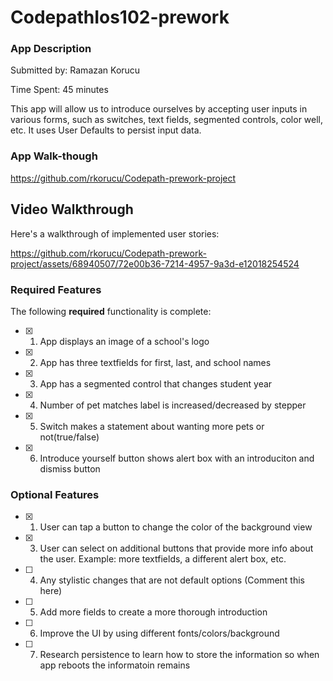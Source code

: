
# CodepathIos102-prework

### App Description
Submitted by: Ramazan Korucu

Time Spent: 45 minutes 
 
 This app will allow us to introduce ourselves by accepting user inputs in various forms, such as switches, text fields, segmented controls, color well, etc. It uses User Defaults to persist input data.

### App Walk-though
https://github.com/rkorucu/Codepath-prework-project

## Video Walkthrough 

Here's a walkthrough of implemented user stories:

https://github.com/rkorucu/Codepath-prework-project/assets/68940507/72e00b36-7214-4957-9a3d-e12018254524



### Required Features
The following **required** functionality is complete:
- [x] 1. App displays an image of a school's logo
- [x] 2. App has three textfields for first, last, and school names
- [x] 3. App has a segmented control that changes student year
- [x] 4. Number of pet matches label is increased/decreased by stepper
- [x] 5. Switch makes a statement about wanting more pets or not(true/false) 
- [x] 6. Introduce yourself button shows alert box with an introduciton and dismiss button

### Optional Features
- [x] 1. User can tap a button to change the color of the background view
- [x] 3. User can select on additional buttons that provide more info about the user. Example: more textfields, a different alert box, etc.
- [ ] 4. Any stylistic changes that are not default options (Comment this here)
- [ ] 5. Add more fields to create a more thorough introduction
- [ ] 6. Improve the UI by using different fonts/colors/background
- [ ] 7. Research persistence to learn how to store the information so when app reboots the informatoin remains
